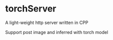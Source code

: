 # torchServer

A light-weight http server written in CPP

Support post image and inferred with torch model 
